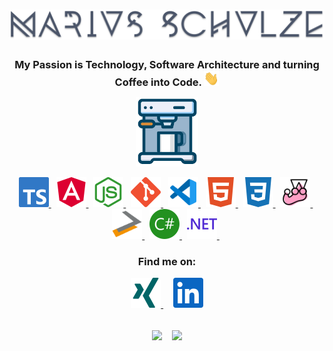 <h1 align="center">
    <img  src="https://raw.githubusercontent.com/schulzi66/schulzi66/main/img/name.svg" alt="Marius Schulze">
</h1>

<h3 align="center" style="border-bottom-style: none; margin-bottom: 12px">My Passion is Technology, Software Architecture and turning Coffee into Code. <img src="https://raw.githubusercontent.com/schulzi66/schulzi66/main/img/hi.gif" alt="hi" width="24" height="24"/></h3>

<p align="center">
    <img src="https://raw.githubusercontent.com/schulzi66/schulzi66/main/img/coffee-css.svg" alt="coffee" width="20%"/>
</p>

<p align="center"> 
  <a href="https://www.typescriptlang.org/" target="_blank"> <img src="https://raw.githubusercontent.com/schulzi66/schulzi66/main/img/typescript.svg" alt="typescript" width="48" height="48"/> </a>&nbsp;
  <a href="https://angular.io" target="_blank"> <img src="https://raw.githubusercontent.com/schulzi66/schulzi66/main/img/angular.svg" alt="angular" width="48" height="48"/> </a>&nbsp;
  <a href="https://nodejs.org" target="_blank"> <img src="https://raw.githubusercontent.com/schulzi66/schulzi66/main/img/nodedotjs.svg" alt="nodejs" width="48" height="48"/> </a>&nbsp;
  <a href="https://git-scm.com/" target="_blank"> <img src="https://raw.githubusercontent.com/schulzi66/schulzi66/main/img/git.svg" alt="git" width="48" height="48"/> </a>&nbsp;
  <a href="https://code.visualstudio.com/" target="_blank"> <img src="https://raw.githubusercontent.com/schulzi66/schulzi66/main/img/vscode.svg" alt="vscode" width="48" height="48"/> </a>&nbsp;
  <a href="https://www.w3.org/html/" target="_blank"> <img src="https://raw.githubusercontent.com/schulzi66/schulzi66/main/img/html5.svg" alt="html5" width="48" height="48"/> </a>&nbsp;
  <a href="https://www.w3schools.com/css/" target="_blank"> <img src="https://raw.githubusercontent.com/schulzi66/schulzi66/main/img/css3.svg" alt="css3" width="48" height="48"/> </a>&nbsp;
  <a href="https://jestjs.io/" target="_blank"> <img src="https://raw.githubusercontent.com/schulzi66/schulzi66/main/img/jest.svg" alt="jest" width="48" height="48"/> </a>&nbsp;
  <a href="https://www.isaqb.org/certifications/cpsa-certifications/cpsa-foundation-level/" target="_blank"> <img src="https://raw.githubusercontent.com/schulzi66/schulzi66/main/img/isaqb.png" alt="isaqb" width="48" height="48"/> </a>&nbsp;
  <a href="https://www.w3schools.com/cs/" target="_blank"> <img src="https://raw.githubusercontent.com/schulzi66/schulzi66/main/img/csharp.svg" alt="csharp" width="48" height="48"/> </a>&nbsp;
  <a href="https://dotnet.microsoft.com/" target="_blank"> <img src="https://raw.githubusercontent.com/schulzi66/schulzi66/main/img/dotnet.svg" alt="dotnet" width="48" height="48"/> </a>&nbsp;
</p>

<h3 align="center">Find me on:</h3>
<p align="center"> 
  <a href="https://www.xing.com/profile/Marius_Schulze8/cv" target="_blank"> <img src="https://raw.githubusercontent.com/schulzi66/schulzi66/main/img/xing.svg" alt="xing" width="48" height="48"/> </a> &nbsp;&nbsp;&nbsp;
  <a href="https://www.linkedin.com/in/marius-schulze-78a84a14a/" target="_blank"> <img src="https://raw.githubusercontent.com/schulzi66/schulzi66/main/img/linkedin.svg" alt="linkedIn" width="48" height="48"/> </a>
</p>

<br>

<div align="center">
  <img align="center" src="https://github-readme-stats.vercel.app/api?username=schulzi66&theme=dark&count_private=true&show_icons=true&include_all_commits=true">&nbsp;&nbsp;&nbsp;
  <img align="center" src="https://github-readme-stats.vercel.app/api/top-langs/?username=schulzi66&theme=dark&layout=compact&hide=php">
</div>
